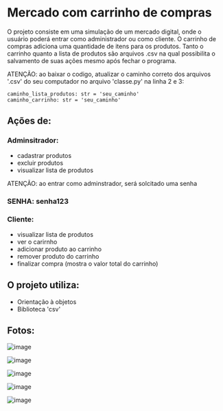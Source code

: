 # Mercado com carrinho de compras

O projeto consiste em uma simulação de um mercado digital, onde o usuário poderá entrar como administrador ou como cliente. O carrinho de compras adiciona uma quantidade de itens para os produtos. 
Tanto o carrinho quanto a lista de produtos são arquivos .csv na qual possibilita o salvamento de suas ações mesmo após fechar o programa.

ATENÇÃO: ao baixar o codigo, atualizar o caminho correto dos arquivos '.csv' do seu computador no arquivo 'classe.py' na linha 2 e 3:

```
caminho_lista_produtos: str = 'seu_caminho'
caminho_carrinho: str = 'seu_caminho'
```

## Ações de:
### Adminsitrador:
- cadastrar produtos
- excluir produtos
- visualizar lista de produtos

ATENÇÃO: ao entrar como adminstrador, será solcitado uma senha
### SENHA: senha123

### Cliente:
- visualizar lista de produtos
- ver o carirnho
- adicionar produto ao carrinho
- remover produto do carrinho
- finalizar compra (mostra o valor total do carrinho)

## O projeto utiliza: 
- Orientação à objetos
- Biblioteca 'csv'

## Fotos:

![image](https://github.com/user-attachments/assets/47f6a425-f3ba-493c-a960-1c82def56b1f)

![image](https://github.com/user-attachments/assets/2a4d9028-5895-4188-9173-d35ede230b08)

![image](https://github.com/user-attachments/assets/beb6d5ba-3237-4182-9d66-d30047b23d92)

![image](https://github.com/user-attachments/assets/873b1d31-d0df-4197-9c5c-776e122cddc8)

![image](https://github.com/user-attachments/assets/29148057-0f85-4fc8-9a48-220163f659e4)


